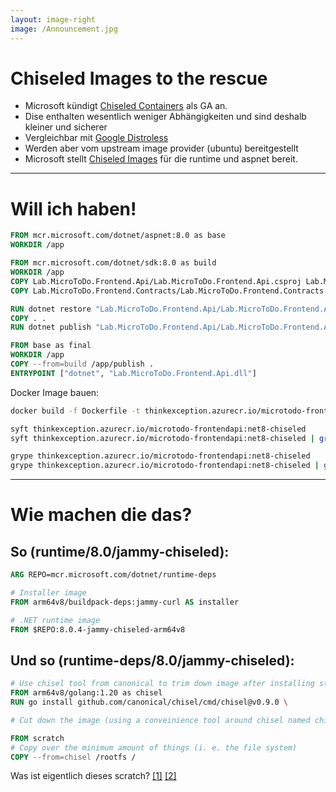 ```yaml
---
layout: image-right
image: /Announcement.jpg
---
```

# Chiseled Images to the rescue
- Microsoft kündigt [Chiseled Containers](https://devblogs.microsoft.com/dotnet/announcing-dotnet-chiseled-containers/) als GA an.
- Dise enthalten wesentlich weniger Abhängigkeiten und sind deshalb kleiner und sicherer
- Vergleichbar mit [Google Distroless](https://github.com/GoogleContainerTools/distroless)
- Werden aber vom upstream image provider (ubuntu) bereitgestellt
- Microsoft stellt [Chiseled Images](https://github.com/dotnet/dotnet-docker/blob/main/documentation/ubuntu-chiseled.md
) für die runtime und aspnet bereit. 

---

# Will ich haben!

```dockerfile {monaco-diff}
FROM mcr.microsoft.com/dotnet/aspnet:8.0 as base
WORKDIR /app

FROM mcr.microsoft.com/dotnet/sdk:8.0 as build
WORKDIR /app
COPY Lab.MicroToDo.Frontend.Api/Lab.MicroToDo.Frontend.Api.csproj Lab.MicroToDo.Frontend.Api/
COPY Lab.MicroToDo.Frontend.Contracts/Lab.MicroToDo.Frontend.Contracts.csproj Lab.MicroToDo.Frontend.Contracts/

RUN dotnet restore "Lab.MicroToDo.Frontend.Api/Lab.MicroToDo.Frontend.Api.csproj"
COPY . .
RUN dotnet publish "Lab.MicroToDo.Frontend.Api/Lab.MicroToDo.Frontend.Api.csproj" -c Release -o /app/publish

FROM base as final
WORKDIR /app
COPY --from=build /app/publish .
ENTRYPOINT ["dotnet", "Lab.MicroToDo.Frontend.Api.dll"]
```

Docker Image bauen:
```bash
docker build -f Dockerfile -t thinkexception.azurecr.io/microtodo-frontendapi:dev-net8 .\..
```

```bash
syft thinkexception.azurecr.io/microtodo-frontendapi:net8-chiseled
syft thinkexception.azurecr.io/microtodo-frontendapi:net8-chiseled | grep deb | wc -l

grype thinkexception.azurecr.io/microtodo-frontendapi:net8-chiseled
grype thinkexception.azurecr.io/microtodo-frontendapi:net8-chiseled | grep deb | wc -l
```

<!-- 
docker images --format "table {{.Repository}}\t{{.Tag}}\t{{.Size}}" | grep thinkexception.azurecr.io/microtodo-frontendap -->

---

# Wie machen die das?

## So (runtime/8.0/jammy-chiseled):
```dockerfile {3-4|1,6-7|none}
ARG REPO=mcr.microsoft.com/dotnet/runtime-deps

# Installer image
FROM arm64v8/buildpack-deps:jammy-curl AS installer 

# .NET runtime image
FROM $REPO:8.0.4-jammy-chiseled-arm64v8

```
<v-click>

## Und so (runtime-deps/8.0/jammy-chiseled):

```dockerfile {1-3|5|7-9}
# Use chisel tool from canonical to trim down image after installing stuff
FROM arm64v8/golang:1.20 as chisel
RUN go install github.com/canonical/chisel/cmd/chisel@v0.9.0 \

# Cut down the image (using a conveinience tool around chisel named chisel-wrapper)

FROM scratch
# Copy over the minimum amount of things (i. e. the file system)
COPY --from=chisel /rootfs /

```
</v-click>

<v-click>

Was ist eigentlich dieses scratch? [[1]](https://docs.docker.com/build/building/base-images/) [[2]](https://www.howtogeek.com/devops/how-to-create-your-own-docker-base-images-from-scratch/)

</v-click>
<!--
https://github.com/dotnet/dotnet-docker/blob/main/src/runtime/8.0/jammy-chiseled/arm64v8/Dockerfile
https://github.com/dotnet/dotnet-docker/blob/main/src/runtime-deps/8.0/jammy-chiseled/arm64v8/Dockerfile
https://discourse.ubuntu.com/t/container-images-that-rock-rocks-manifesto/32091
https://github.com/canonical/rocks-toolbox
-->
